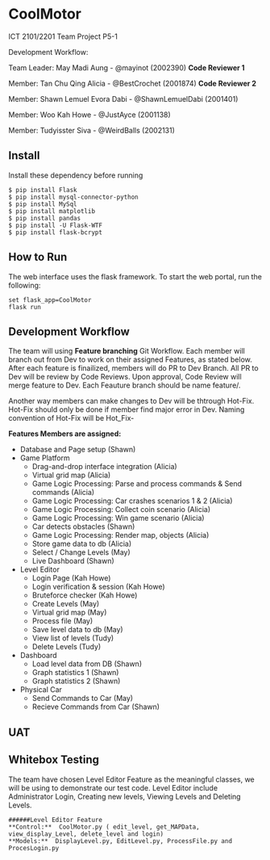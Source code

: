 # CoolMotor
ICT 2101/2201 Team Project P5-1

Development Workflow:

Team Leader: May Madi Aung - @mayinot (2002390) **Code Reviewer 1**

Member: Tan Chu Qing Alicia - @BestCrochet (2001874) **Code Reviewer 2**

Member: Shawn Lemuel Evora Dabi - @ShawnLemuelDabi (2001401)

Member: Woo Kah Howe - @JustAyce (2001138)

Member: Tudyisster Siva - @WeirdBalls (2002131)
## Install 
Install these dependency before running 
    
    $ pip install Flask 
    $ pip install mysql-connector-python
    $ pip install MySql
    $ pip install matplotlib
    $ pip install pandas 
    $ pip install -U Flask-WTF
    $ pip install flask-bcrypt
    

## How to Run
The web interface uses the flask framework. To start the web portal, run the following:
    
    set flask_app=CoolMotor
    flask run
## Development Workflow
The team will using **Feature branching** Git Workflow. Each member will branch out from Dev to work on their assigned Features, as stated below. After each feature is finailized, members will do PR to Dev Branch. All PR to Dev will be review by Code Reviews. Upon approval, Code Review will merge feature to Dev. Each Feauture branch should be name feature/<name of feature>.

Another way members can make changes to Dev will be thtrough Hot-Fix. Hot-Fix should only be done if member find major error in Dev. Naming convention of Hot-Fix will be Hot_Fix-<Name of Error>
    
**Features Members are assigned:**
- Database and Page setup (Shawn)
- Game Platform
  - Drag-and-drop interface integration (Alicia)
  - Virtual grid map (Alicia)
  - Game Logic Processing: Parse and process commands & Send commands (Alicia)
  - Game Logic Processing: Car crashes scenarios 1 & 2 (Alicia)
  - Game Logic Processing: Collect coin scenario (Alicia)
  - Game Logic Processing: Win game scenario (Alicia) 
   - Car detects obstacles (Shawn)
  - Game Logic Processing: Render map, objects (Alicia)
  - Store game data to db (Alicia)
  - Select / Change Levels (May)
  - Live Dashboard (Shawn)
- Level Editor
  - Login Page (Kah Howe)
   - Login verification & session (Kah Howe)
   - Bruteforce checker (Kah Howe)
  -  Create Levels (May)
    - Virtual grid map (May)
    - Process file (May)
    - Save level data to db (May)
  -  View list of levels (Tudy)
    - Delete Levels (Tudy)
- Dashboard
  - Load level data from DB (Shawn)
  - Graph statistics 1 (Shawn)
  - Graph statistics 2 (Shawn)
- Physical Car
    - Send Commands to Car (May)
    - Recieve Commands from Car (Shawn)


## UAT

## Whitebox Testing
The team have chosen Level Editor Feature as the meaningful classes, we will be using to demonstrate our test code. Level Editor include Administrator Login, Creating new levels, Viewing Levels and Deleting Levels. 
    
    ######Level Editor Feature 
    **Control:**  CoolMotor.py ( edit_level, get_MAPData, view_display_Level, delete_level and login) 
    **Models:**  DisplayLevel.py, EditLevel.py, ProcessFile.py and ProcesLogin.py 
    
    
    
  
